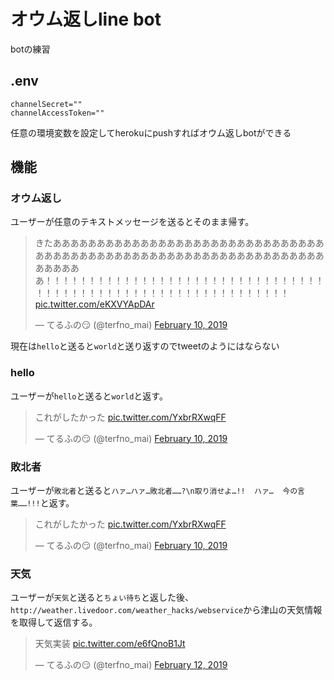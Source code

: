 # オウム返しline bot
botの練習

## .env
```
channelSecret=""
channelAccessToken=""

```
任意の環境変数を設定してherokuにpushすればオウム返しbotができる

## 機能
### オウム返し
ユーザーが任意のテキストメッセージを送るとそのまま帰す。
<blockquote class="twitter-tweet"><p lang="ja" dir="ltr">きたああああああああああああああああああああああああああああああああああああああああああああああああああああああああああああああああああああああ！！！！！！！！！！！！！！！！！！！！！！！！！！！！！！！！！！！！！！！！！！！！！！！！！！！！！！！！！！！！！ <a href="https://t.co/eKXVYApDAr">pic.twitter.com/eKXVYApDAr</a></p>&mdash; てるふの😏 (@terfno_mai) <a href="https://twitter.com/terfno_mai/status/1094469032999145472?ref_src=twsrc%5Etfw">February 10, 2019</a></blockquote> <script async src="https://platform.twitter.com/widgets.js" charset="utf-8"></script>

現在は`hello`と送ると`world`と送り返すのでtweetのようにはならない

### hello
ユーザーが`hello`と送ると`world`と返す。
<blockquote class="twitter-tweet"><p lang="ja" dir="ltr">これがしたかった <a href="https://t.co/YxbrRXwqFF">pic.twitter.com/YxbrRXwqFF</a></p>&mdash; てるふの😏 (@terfno_mai) <a href="https://twitter.com/terfno_mai/status/1094477827028578304?ref_src=twsrc%5Etfw">February 10, 2019</a></blockquote> <script async src="https://platform.twitter.com/widgets.js" charset="utf-8"></script>

### 敗北者
ユーザーが`敗北者`と送ると`ハァ…ハァ…敗北者……?\n取り消せよ…!!  ハァ…  今の言葉……!!!`と返す。

<blockquote class="twitter-tweet"><p lang="ja" dir="ltr">これがしたかった <a href="https://t.co/YxbrRXwqFF">pic.twitter.com/YxbrRXwqFF</a></p>&mdash; てるふの😏 (@terfno_mai) <a href="https://twitter.com/terfno_mai/status/1094477827028578304?ref_src=twsrc%5Etfw">February 10, 2019</a></blockquote> <script async src="https://platform.twitter.com/widgets.js" charset="utf-8"></script>

### 天気
ユーザーが`天気`と送ると`ちょい待ち`と返した後、`http://weather.livedoor.com/weather_hacks/webservice`から津山の天気情報を取得して返信する。

<blockquote class="twitter-tweet"><p lang="ja" dir="ltr">天気実装 <a href="https://t.co/e6fQnoB1Jt">pic.twitter.com/e6fQnoB1Jt</a></p>&mdash; てるふの😏 (@terfno_mai) <a href="https://twitter.com/terfno_mai/status/1095150232700997632?ref_src=twsrc%5Etfw">February 12, 2019</a></blockquote> <script async src="https://platform.twitter.com/widgets.js" charset="utf-8"></script>
